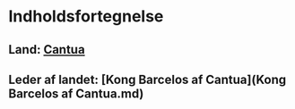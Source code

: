 # Indholdsfortegnelse

## Land: [Cantua](Prep/Cantua.md)

## Leder af landet: [Kong Barcelos af Cantua](Kong Barcelos af Cantua.md)
